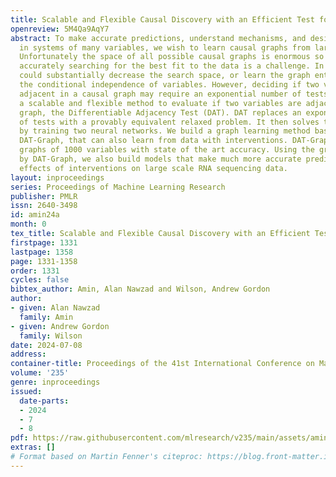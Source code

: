 ```yaml
---
title: Scalable and Flexible Causal Discovery with an Efficient Test for Adjacency
openreview: 5M4Qa9AqY7
abstract: To make accurate predictions, understand mechanisms, and design interventions
  in systems of many variables, we wish to learn causal graphs from large scale data.
  Unfortunately the space of all possible causal graphs is enormous so scalably and
  accurately searching for the best fit to the data is a challenge. In principle we
  could substantially decrease the search space, or learn the graph entirely, by testing
  the conditional independence of variables. However, deciding if two variables are
  adjacent in a causal graph may require an exponential number of tests. Here we build
  a scalable and flexible method to evaluate if two variables are adjacent in a causal
  graph, the Differentiable Adjacency Test (DAT). DAT replaces an exponential number
  of tests with a provably equivalent relaxed problem. It then solves this problem
  by training two neural networks. We build a graph learning method based on DAT,
  DAT-Graph, that can also learn from data with interventions. DAT-Graph can learn
  graphs of 1000 variables with state of the art accuracy. Using the graph learned
  by DAT-Graph, we also build models that make much more accurate predictions of the
  effects of interventions on large scale RNA sequencing data.
layout: inproceedings
series: Proceedings of Machine Learning Research
publisher: PMLR
issn: 2640-3498
id: amin24a
month: 0
tex_title: Scalable and Flexible Causal Discovery with an Efficient Test for Adjacency
firstpage: 1331
lastpage: 1358
page: 1331-1358
order: 1331
cycles: false
bibtex_author: Amin, Alan Nawzad and Wilson, Andrew Gordon
author:
- given: Alan Nawzad
  family: Amin
- given: Andrew Gordon
  family: Wilson
date: 2024-07-08
address:
container-title: Proceedings of the 41st International Conference on Machine Learning
volume: '235'
genre: inproceedings
issued:
  date-parts:
  - 2024
  - 7
  - 8
pdf: https://raw.githubusercontent.com/mlresearch/v235/main/assets/amin24a/amin24a.pdf
extras: []
# Format based on Martin Fenner's citeproc: https://blog.front-matter.io/posts/citeproc-yaml-for-bibliographies/
---
```

